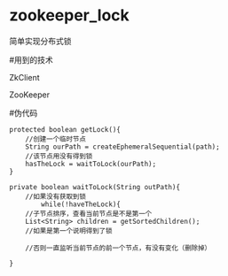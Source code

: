 # zookeeper_lock
简单实现分布式锁

#用到的技术

ZkClient

ZooKeeper

#伪代码

	protected boolean getLock(){
	    //创建一个临时节点
	    String ourPath = createEphemeralSequential(path);
	    //该节点用没有得到锁
	    hasTheLock = waitToLock(ourPath);
	}

	private boolean waitToLock(String outPath){
	    //如果没有获取到锁
			while(!haveTheLock){
		//子节点排序，查看当前节点是不是第一个
		List<String> children = getSortedChildren();
		//如果是第一个说明得到了锁

		//否则一直监听当前节点的前一个节点，有没有变化（删除掉）

	}


